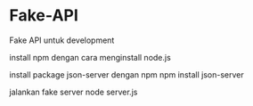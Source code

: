 # Fake-API
Fake API untuk development

install npm dengan cara menginstall node.js

install package json-server dengan npm
npm install json-server

jalankan fake server
node server.js
